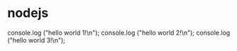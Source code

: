 # nodejs
console.log ("hello world 1!\n");
console.log ("hello world 2!\n");
console.log ("hello world 3!\n");
